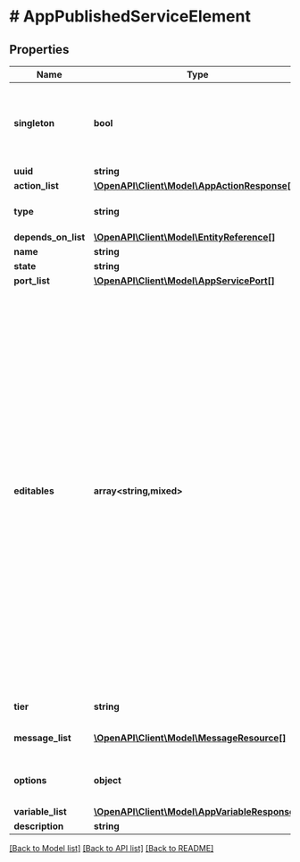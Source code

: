 # # AppPublishedServiceElement

## Properties

Name | Type | Description | Notes
------------ | ------------- | ------------- | -------------
**singleton** | **bool** | If True, then this service can only be in a deployment with replica 1 | [optional] [default to false]
**uuid** | **string** |  |
**action_list** | [**\OpenAPI\Client\Model\AppActionResponse[]**](AppActionResponse.md) |  |
**type** | **string** | Type of published service | [optional] [default to 'K8S_SERVICE']
**depends_on_list** | [**\OpenAPI\Client\Model\EntityReference[]**](EntityReference.md) |  | [optional]
**name** | **string** |  |
**state** | **string** |  |
**port_list** | [**\OpenAPI\Client\Model\AppServicePort[]**](AppServicePort.md) |  | [optional]
**editables** | **array<string,mixed>** | Runtime editable attributes for this entity. The structure for this is a dictionary. The keys in this dictionary should be the name of the attribute on the entity. If the attribute is editable, the value should be true, else false. If the attribute is a nested dictionary, the value can contain a nested dictionary with the same key value structure described above. | [optional]
**tier** | **string** | Service tier name | [optional]
**message_list** | [**\OpenAPI\Client\Model\MessageResource[]**](MessageResource.md) | Message list for service | [optional]
**options** | **object** | Additional published service options | [optional]
**variable_list** | [**\OpenAPI\Client\Model\AppVariableResponse[]**](AppVariableResponse.md) |  |
**description** | **string** |  | [optional]

[[Back to Model list]](../../README.md#models) [[Back to API list]](../../README.md#endpoints) [[Back to README]](../../README.md)
